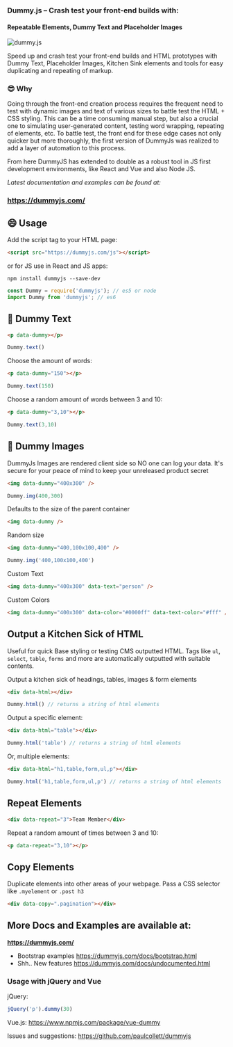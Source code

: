 
### Dummy.js – Crash test your front-end builds with:
#### Repeatable Elements, Dummy Text and Placeholder Images

![dummy.js](https://user-images.githubusercontent.com/1904774/31058166-1dade7b4-a6a4-11e7-8005-7c143fd3a60e.png)

Speed up and crash test your front-end builds and HTML prototypes with Dummy Text, Placeholder Images, Kitchen Sink elements and tools for easy duplicating and repeating of markup.

### 😎 Why

Going through the front-end creation process requires the frequent need to test with dynamic images and text of various sizes to battle test the HTML + CSS styling. This can be a time consuming manual step, but also a crucial one to simulating user-generated content, testing word wrapping, repeating of elements, etc. To battle test, the front end for these edge cases not only quicker but more thoroughly, the first version of DummyJs was realized to add a layer of automation to this process.

From here DummyJS has extended to double as a robust tool in JS first development environments, like React and Vue and also Node JS.

_Latest documentation and examples can be found at:_
### https://dummyjs.com/


## 😄 Usage

Add the script tag to your HTML page:

```html
<script src="https://dummyjs.com/js"></script>
```
or for JS use in React and JS apps:

```
npm install dummyjs --save-dev
```
```js
const Dummy = require('dummyjs'); // es5 or node
import Dummy from 'dummyjs'; // es6
```


## 📖 Dummy Text

```html
<p data-dummy></p>
```
```js
Dummy.text()
```

Choose the amount of words:
```html
<p data-dummy="150"></p>
```
```js
Dummy.text(150)
```

Choose a random amount of words between 3 and 10:
```html
<p data-dummy="3,10"></p>
```
```js
Dummy.text(3,10)
```

## 🎨 Dummy Images
DummyJs Images are rendered client side so NO one can log your data. It's secure for your peace of mind to keep your unreleased product secret

```html
<img data-dummy="400x300" />
```
```js
Dummy.img(400,300)
```

Defaults to the size of the parent container
```html
<img data-dummy />
```

Random size
```html
<img data-dummy="400,100x100,400" />
```
```js
Dummy.img('400,100x100,400')
```

Custom Text
```html
<img data-dummy="400x300" data-text="person" />
```

Custom Colors
```html
<img data-dummy="400x300" data-color="#0000ff" data-text-color="#fff" />
```


## Output a Kitchen Sick of HTML
Useful for quick Base styling or testing CMS outputted HTML. Tags like `ul`, `select`, `table`, `forms` and more are automatically outputted with suitable contents.

Output a kitchen sick of headings, tables, images & form elements
```html
<div data-html></div>
```
```js
Dummy.html() // returns a string of html elements
```

Output a specific element:
```html
<div data-html="table"></div>
```
```js
Dummy.html('table') // returns a string of html elements
```

Or, multiple elements:
```html
<div data-html="h1,table,form,ul,p"></div>
```
```js
Dummy.html('h1,table,form,ul,p') // returns a string of html elements
```


## Repeat Elements

```html
<div data-repeat="3">Team Member</div>
```

Repeat a random amount of times between 3 and 10:
```html
<p data-repeat="3,10"></p>
```

## Copy Elements

Duplicate elements into other areas of your webpage. Pass a CSS selector like `.myelement` or `.post h3`

```html
<div data-copy=".pagination"></div>
```

## More Docs and Examples are available at:

**https://dummyjs.com/**

- Bootstrap examples https://dummyjs.com/docs/bootstrap.html
- Shh.. New features https://dummyjs.com/docs/undocumented.html

### Usage with jQuery and Vue
jQuery:
```js
jQuery('p').dummy(30)
```

Vue.js:
https://www.npmjs.com/package/vue-dummy


Issues and suggestions:
https://github.com/paulcollett/dummyjs
